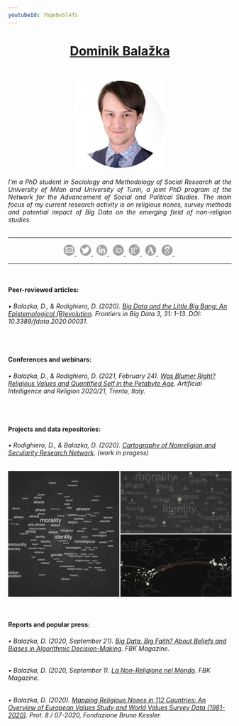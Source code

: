 ```yaml
---
youtubeId: 7GqebvSl4fs
---
```

<h1 align="center"><a href="https://www.nasp.eu/people/students/students-cohorts/dominik-balaz%CC%8Cka.html">Dominik Balažka</a></h1>
<br>

<center><p float="left">
  <img src="images/Profile_rounded.png" width="200" />
</p>
  
<h6 align="justify">I’m a PhD student in Sociology and Methodology of Social Research at the University of Milan and University of Turin, a joint PhD program of the Network for the Advancement of Social and Political Studies. The main focus of my current research activity is on religious nones, survey methods and potential impact of Big Data on the emerging field of non-religion studies.</h6>

<hr>
<center><p float="left">
  <a href="mailto:dominik.balazka@unimi.it"> <img src="images/Email.png" width="25" /> </a> &nbsp;
  <a href="https://twitter.com/DBalazka"> <img src="images/Twitter.png" width="25" /> </a> &nbsp;
  <a href="https://www.linkedin.com/in/dominikbalazka/?locale=en_US"> <img src="images/Linkedin.png" width="25" /> </a> &nbsp;
  <a href="http://orcid.org/0000-0002-1070-8673"> <img src="images/Orcid.png" width="25" /> </a> &nbsp;
  <a href="https://www.researchgate.net/profile/Dominik_Balazka"> <img src="images/ResearchGate.png" width="25" /> </a> &nbsp;
  <a href="https://unimi.academia.edu/DominikBalazka"> <img src="images/Academia.png" width="25" /> </a> &nbsp;
  <a href="https://scholar.google.com/citations?user=5exeJbgAAAAJ&hl=en"> <img src="images/googleScholar.png" width="25" /> </a> &nbsp;
</p>
<hr>
<br>
  
<h4 align="left">Peer-reviewed articles:</h4>
<h6 align="left">• Balazka, D., & Rodighiero, D. (2020). <a href="https://doi.org/10.3389/fdata.2020.00031">Big Data and the Little Big Bang: An Epistemological (R)evolution</a>. <i>Frontiers in Big Data</i> 3, 31: 1-13.  DOI: 10.3389/fdata.2020.00031.</h6>
<br>
  
<h4 align="left">Conferences and webinars:</h4>
<h6 align="left">• Balazka, D., & Rodighiero, D. (2021, February 24). <a href="https://docs.google.com/a/fbk.eu/viewer?a=v&pid=sites&srcid=ZmJrLmV1fGFyZ3VpbmdyZWxpZ2lvbjIwMjB8Z3g6NmRhODA5Y2ZhNzI4OWRlNg">Was Blumer Right? Religious Values and Quantified Self in the Petabyte Age</a>. <i>Artificial Intelligence and Religion 2020/21</i>, Trento, Italy.</h6>
<br>
  
<h4 align="left">Projects and data repositories:</h4>
<h6 align="left">• Rodighiero, D., & Balazka, D. (2020). <a href="https://github.com/rodighiero/NSRN"><i>Cartography of Nonreligion and Secularity Research Network</i></a>. (work in progess)</h6>
<center><p float="left">
  <img src="images/NSRN.png" width="1000" />
</p>
<br>
  
<h4 align="left">Reports and popular press:</h4>
<h6 align="left">• Balazka, D. (2020, September 21). <a href="https://magazine.fbk.eu/en/news/big-data-big-faith-about-beliefs-and-biases-in-algorithmic-decision-making/">Big Data, Big Faith? About Beliefs and Biases in Algorithmic Decision-Making</a>. <i>FBK Magazine</i>.</h6>
<h6 align="left">• Balazka, D. (2020, September 1). <a href="https://magazine.fbk.eu/it/news/la-non-religione-nel-mondo/">La Non-Religione nel Mondo</a>. <i>FBK Magazine</i>.</h6>
<h6 align="left">• Balazka, D. (2020). <a href="https://isr.fbk.eu/wp-content/uploads/2020/07/Mapping-Religious-Nones-in-112-Countries-Report.pdf"><i>Mapping Religious Nones in 112 Countries: An Overview of European Values Study and World Values Survey Data (1981-2020)</i></a>. Prot. 8 / 07-2020, Fondazione Bruno Kessler.</h6>
